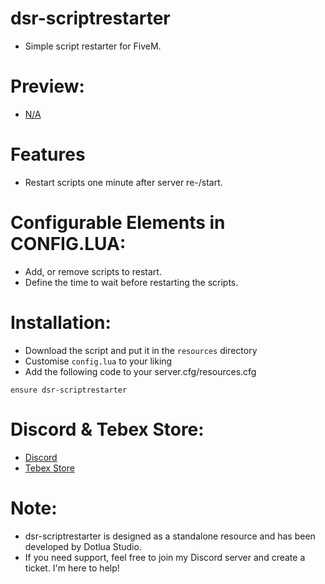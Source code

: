 # dsr-scriptrestarter
- Simple script restarter for FiveM.

# Preview:
- [N/A]()

# Features
- Restart scripts one minute after server re-/start.

# Configurable Elements in CONFIG.LUA:
- Add, or remove scripts to restart.
- Define the time to wait before restarting the scripts.

# Installation:
- Download the script and put it in the `resources` directory
- Customise `config.lua` to your liking
- Add the following code to your server.cfg/resources.cfg
```
ensure dsr-scriptrestarter
```
# Discord & Tebex Store:
- [Discord](https://discord.gg/fMEbmkGBYX)
- [Tebex Store](https://dotlua-studio.tebex.io/)

# Note:
- dsr-scriptrestarter is designed as a standalone resource and has been developed by Dotlua Studio. 
- If you need support, feel free to join my Discord server and create a ticket. I'm here to help! 
